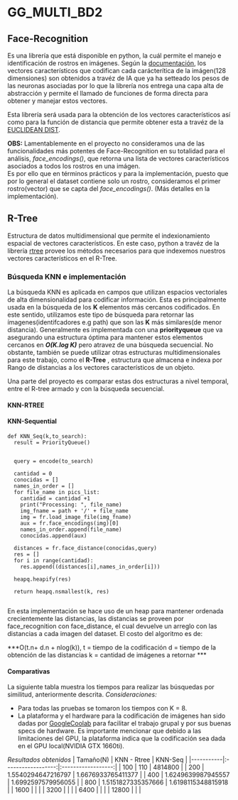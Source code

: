 # GG_MULTI_BD2




## Face-Recognition

Es una librería que está disponible en python, la cuál permite el manejo e identificación de rostros en imágenes. Según la [documentación](https://pypi.org/project/face-recognition/), los vectores característicos que codifican cada carácterítica de la imágen(128 dimensiones) son obtenidos a travéz de IA que ya ha setteado los pesos de las neuronas asociadas por lo que la librería nos entrega una capa alta de abstracción y permite el llamado de funciones de forma directa para obtener y manejar estos vectores.

Esta librería será usada para la obtención de los vectores característicos así como para la función de distancia que permite obtener esta a travéz de la [EUCLIDEAN DIST](https://es.wikipedia.org/wiki/Distancia_euclidiana).

**OBS:** Lamentablemente en el proyecto no consideramos una de las funcionalidades más potentes de Face-Recognition en su totalidad para el análisis, *face_encodings()*, que retorna una lista de vectores característicos asociados a todos los rostros en una imágen.  
Es por ello que en términos prácticos y para la implementación, puesto que por lo general el dataset contiene solo un rostro, consideramos el primer rostro(vector) que se capta del *face_encodings()*. (Más detalles en la implementación). 


## R-Tree
Estructura de datos multidimensional que permite el indexionamiento espacial de vectores característicos. En este caso, python a travéz de la librería [rtree](https://pypi.org/project/Rtree/) provee los métodos necesarios para que indexemos nuestros vectores característicos en el R-Tree.

### Búsqueda KNN e implementación
La búsqueda KNN es aplicada en campos que utilizan espacios vectoriales de alta dimensionalidad para codificar información. Esta es principalmente usada en la búsqueda de los **K** elementos más cercanos codificados. En este sentido, utilizamos este tipo de búsqueda para retornar las ímagenes(identifcadores e.g path) que son las **K** más similares(de menor distancia). Generalmente es implementada con una __priorityqueue__ que va asegurando una estructura óptima para mantener estos elementos cercanos en ***O(K.log K)*** pero atravez de una búsqueda secuencial. No obstante, también se puede utilizar otras estructuras multidimensionales para este trabajo, como el __R-Tree__ , estructura que almacena e indexa por Rango de distancias a los vectores característicos de un objeto.

Una parte del proyecto es comparar estas dos estructuras a nivel temporal, entre el R-tree armado y con la búsqueda secuencial. 

#### KNN-RTREE


#### KNN-Sequential

```
def KNN_Seq(k,to_search):  
  result = PriorityQueue()
  
  
  query = encode(to_search)

  cantidad = 0
  conocidas = []
  names_in_order = []
  for file_name in pics_list:
    cantidad = cantidad +1
    print("Processing: ", file_name)
    img_fname = path + '/' + file_name
    img = fr.load_image_file(img_fname)
    aux = fr.face_encodings(img)[0]
    names_in_order.append(file_name)
    conocidas.append(aux)

  distances = fr.face_distance(conocidas,query)
  res = [] 
  for i in range(cantidad):
    res.append((distances[i],names_in_order[i]))
  
  heapq.heapify(res) 

  return heapq.nsmallest(k, res)


```
En esta implementación se hace uso de un heap para mantener ordenada crecientemente las distancias, las distancias se proveen por face_recognition con face_distance, el cual devuelve un arreglo con las distancias a cada imagen del dataset.
El costo del algoritmo es de:

***O(t.n+ d.n + nlog(k)), t = tiempo de la codificación d = tiempo de la obtención de las distancias k = cantidad de imágenes a retornar ***

#### Comparativas
La siguiente tabla muestra los tiempos para realizar las búsquedas por similitud, anteriormente descrita.
*Consideraciones:* 
- Para todas las pruebas se tomaron los tiempos con K = 8. 
- La plataforma y el hardware para la codificación de imágenes han sido dadas por [GoogleCoolab](https://colab.research.google.com/) para facilitar el trabajo grupal y por sus buenas specs de hardware. Es importante mencionar que debido a las limitaciones del GPU, la plataforma indica que la codificación sea dada en el GPU local(NVIDIA GTX 1660ti).  

*Resultados obtenidos*
| Tamaño(N) |    KNN - Rtree     |       KNN-Seq      |
|-----------|:------------------:|:------------------:|
|    100    |         110        |       4814800      |
|    200    | 1.5540294647216797 | 1.6676933765411377 |
|    400    | 1.6249639987945557 | 1.6992597579956055 |
|    800    | 1.5151827335357666 | 1.6198115348815918 |
|    1600   |                    |                    |
|    3200   |                    |                    |
|    6400   |                    |                    |
|   12800   |                    |                    |
